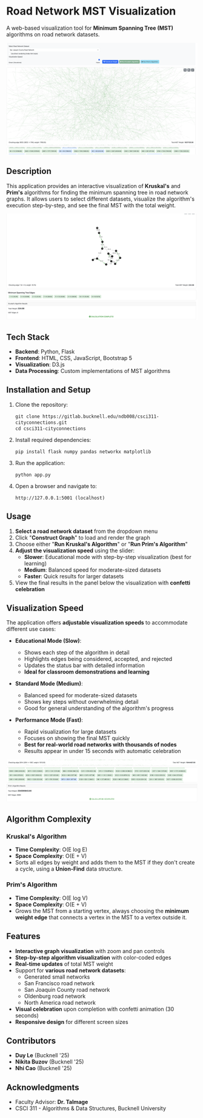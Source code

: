 # Road Network MST Visualization

A web-based visualization tool for **Minimum Spanning Tree (MST)** algorithms on road network datasets.

![Overall Application View](algorithm/images/overall.png)

## Description

This application provides an interactive visualization of **Kruskal's** and **Prim's** algorithms for finding the minimum spanning tree in road network graphs. It allows users to select different datasets, visualize the algorithm's execution step-by-step, and see the final MST with the total weight.

![Subgraph Visualization](algorithm/images/Subgraph.png)

## Tech Stack

- **Backend**: Python, Flask
- **Frontend**: HTML, CSS, JavaScript, Bootstrap 5
- **Visualization**: D3.js
- **Data Processing**: Custom implementations of MST algorithms

## Installation and Setup

1. Clone the repository:
   ```
   git clone https://gitlab.bucknell.edu/ndb008/csci311-cityconnections.git
   cd csci311-cityconnections
   ```

2. Install required dependencies:
   ```
   pip install flask numpy pandas networkx matplotlib
   ```

3. Run the application:
   ```
   python app.py
   ```

4. Open a browser and navigate to:
   ```
   http://127.0.0.1:5001 (localhost)
   ```

## Usage

1. **Select a road network dataset** from the dropdown menu
2. Click "**Construct Graph**" to load and render the graph
3. Choose either "**Run Kruskal's Algorithm**" or "**Run Prim's Algorithm**"
4. **Adjust the visualization speed** using the slider:
   - **Slower**: Educational mode with step-by-step visualization (best for learning)
   - **Medium**: Balanced speed for moderate-sized datasets
   - **Faster**: Quick results for larger datasets
5. View the final results in the panel below the visualization with **confetti celebration**

## Visualization Speed

The application offers **adjustable visualization speeds** to accommodate different use cases:

- **Educational Mode (Slow)**: 
  - Shows each step of the algorithm in detail
  - Highlights edges being considered, accepted, and rejected
  - Updates the status bar with detailed information
  - **Ideal for classroom demonstrations and learning**

- **Standard Mode (Medium)**:
  - Balanced speed for moderate-sized datasets
  - Shows key steps without overwhelming detail
  - Good for general understanding of the algorithm's progress

- **Performance Mode (Fast)**:
  - Rapid visualization for large datasets
  - Focuses on showing the final MST quickly
  - **Best for real-world road networks with thousands of nodes**
  - Results appear in under 15 seconds with automatic celebration

![Result Panel with Celebration](algorithm/images/result_panel.png)

## Algorithm Complexity

### Kruskal's Algorithm
- **Time Complexity**: O(E log E)
- **Space Complexity**: O(E + V)
- Sorts all edges by weight and adds them to the MST if they don't create a cycle, using a **Union-Find** data structure.

### Prim's Algorithm
- **Time Complexity**: O(E log V)
- **Space Complexity**: O(E + V)
- Grows the MST from a starting vertex, always choosing the **minimum weight edge** that connects a vertex in the MST to a vertex outside it.

## Features

- **Interactive graph visualization** with zoom and pan controls
- **Step-by-step algorithm visualization** with color-coded edges
- **Real-time updates** of total MST weight
- Support for **various road network datasets**:
  - Generated small networks
  - San Francisco road network
  - San Joaquin County road network
  - Oldenburg road network
  - North America road network
- **Visual celebration** upon completion with confetti animation (30 seconds)
- **Responsive design** for different screen sizes

## Contributors

- **Duy Le** (Bucknell '25)
- **Nikita Buzov** (Bucknell '25)
- **Nhi Cao** (Bucknell '25)

## Acknowledgments

- Faculty Advisor: **Dr. Talmage**
- CSCI 311 - Algorithms & Data Structures, Bucknell University
